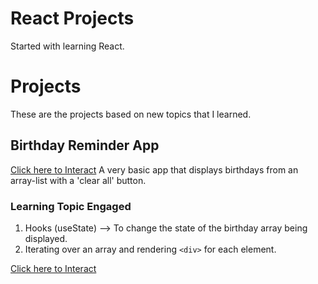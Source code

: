 # React Projects

Started with learning React.

# Projects

These are the projects based on new topics that I learned.

## Birthday Reminder App

[Click here to Interact](https://si-birthday-reminder.netlify.app/)
A very basic app that displays birthdays from an array-list with a 'clear all' button.

### Learning Topic Engaged

1. Hooks (useState) --> To change the state of the birthday array being displayed.
2. Iterating over an array and rendering `<div>` for each element.

[Click here to Interact](https://si-birthday-reminder.netlify.app/)
